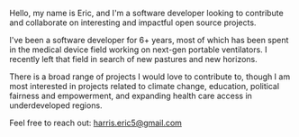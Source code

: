 Hello, my name is Eric, and I'm a software developer looking to contribute and collaborate on interesting and impactful open source projects.

I've been a software developer for 6+ years, most of which has been spent in the medical device field working on next-gen portable ventilators. I recently left that field in search of new pastures and new horizons. 

There is a broad range of projects I would love to contribute to, though I am most interested in projects related to climate change, education, political fairness and empowerment, and expanding health care access in underdeveloped regions. 

Feel free to reach out: harris.eric5@gmail.com

<!---
kdmrx/kdmrx is a ✨ special ✨ repository because its `README.md` (this file) appears on your GitHub profile.
--->
